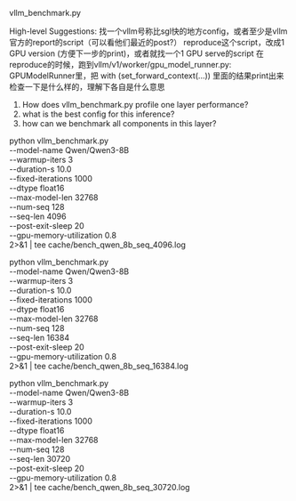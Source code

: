 vllm_benchmark.py

High-level Suggestions:
找一个vllm号称比sgl快的地方config，或者至少是vllm官方的report的script（可以看他们最近的post?）
reproduce这个script，改成1 GPU version (方便下一步的print)，或者就找一个1 GPU serve的script
在reproduce的时候，跑到vllm/v1/worker/gpu_model_runner.py: GPUModelRunner里，把 with (set_forward_context(...)) 里面的结果print出来检查一下是什么样的，理解下各自是什么意思

1. How does vllm_benchmark.py profile one layer performance?
2. what is the best config for this inference?
3. how can we benchmark all components in this layer?


python vllm_benchmark.py \
  --model-name Qwen/Qwen3-8B \
  --warmup-iters 3 \
  --duration-s 10.0 \
  --fixed-iterations 1000 \
  --dtype float16 \
  --max-model-len 32768 \
  --num-seq 128 \
  --seq-len 4096 \
  --post-exit-sleep 20 \
  --gpu-memory-utilization 0.8 \
  2>&1 | tee cache/bench_qwen_8b_seq_4096.log

python vllm_benchmark.py \
  --model-name Qwen/Qwen3-8B \
  --warmup-iters 3 \
  --duration-s 10.0 \
  --fixed-iterations 1000 \
  --dtype float16 \
  --max-model-len 32768 \
  --num-seq 128 \
  --seq-len 16384 \
  --post-exit-sleep 20 \
  --gpu-memory-utilization 0.8 \
  2>&1 | tee cache/bench_qwen_8b_seq_16384.log

python vllm_benchmark.py \
  --model-name Qwen/Qwen3-8B \
  --warmup-iters 3 \
  --duration-s 10.0 \
  --fixed-iterations 1000 \
  --dtype float16 \
  --max-model-len 32768 \
  --num-seq 128 \
  --seq-len 30720 \
  --post-exit-sleep 20 \
  --gpu-memory-utilization 0.8 \
  2>&1 | tee cache/bench_qwen_8b_seq_30720.log
